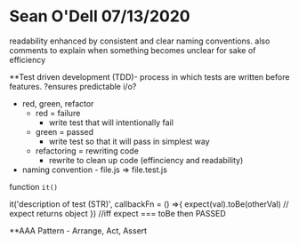 # Sean O'Dell 07/13/2020

readability enhanced by consistent and clear naming conventions. also comments to explain when something becomes unclear for sake of efficiency

**Test driven development (TDD)- process in which tests are written before features. ?ensures predictable i/o?
- red, green, refactor
    - red = failure
        - write test that will intentionally fail
    - green = passed
        - write test so that it will pass in simplest way
    - refactoring = rewriting code
        - rewrite to clean up code (effinciency and readability)
- naming convention - file.js => file.test.js

function `it()`

it('description of test (STR)', callbackFn = () =>{
    expect(val).toBe(otherVal)    // expect returns object
})                                  //iff expect === toBe then PASSED

**AAA Pattern                                                                                                                                                                                                                                                                                                                                                                                                                                                                                                                                                                                                                                                                                                                                          - Arrange, Act, Assert